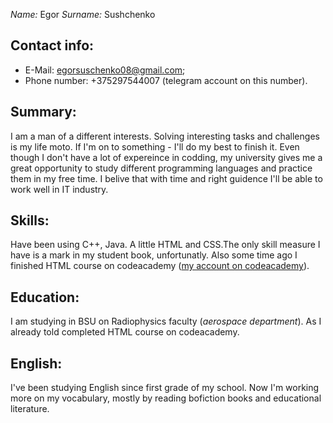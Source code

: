 *Name:* Egor 
*Surname:* Sushchenko
## Contact info:
* E-Mail: egorsuschenko08@gmail.com; 
* Phone number: +375297544007 (telegram account on this number).

## Summary:
I am a man of a different interests. Solving interesting tasks and challenges is my life moto. If I'm on to something - I'll do my best to finish it. Even though I don't have a lot of expereince in codding, my university gives me a great opportunity to study different programming languages and practice them in my free time. I belive that with time and right guidence I'll be able to work well in IT industry.

## Skills:
 Have been using C++, Java. A little HTML and CSS.The only skill measure I have is a mark in my student book, unfortunatly. Also some time ago I finished HTML course on codeacademy ([my account on codeacademy](https://www.codecademy.com/profiles/UncleTolic)).

## Education:
I am studying in BSU on Radiophysics faculty (*aerospace department*). As I already told completed HTML course on codeacademy.

## English:
I've been studying English since first grade of my school. Now I'm working more on my vocabulary, mostly by reading bofiction books and educational literature.